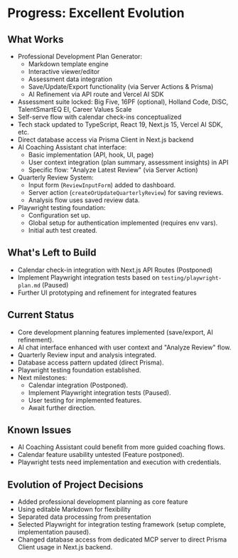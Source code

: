 # Progress: Excellent Evolution

## What Works
- Professional Development Plan Generator:
  - Markdown template engine
  - Interactive viewer/editor
  - Assessment data integration
  - Save/Update/Export functionality (via Server Actions & Prisma)
  - AI Refinement via API route and Vercel AI SDK
- Assessment suite locked: Big Five, 16PF (optional), Holland Code, DiSC, TalentSmartEQ EI, Career Values Scale
- Self-serve flow with calendar check-ins conceptualized
- Tech stack updated to TypeScript, React 19, Next.js 15, Vercel AI SDK, etc.
- Direct database access via Prisma Client in Next.js backend
- AI Coaching Assistant chat interface:
  - Basic implementation (API, hook, UI, page)
  - User context integration (plan summary, assessment insights) in API
  - Specific flow: "Analyze Latest Review" (via Server Action)
- Quarterly Review System:
  - Input form (`ReviewInputForm`) added to dashboard.
  - Server action (`createOrUpdateQuarterlyReview`) for saving reviews.
  - Analysis flow uses saved review data.
- Playwright testing foundation:
  - Configuration set up.
  - Global setup for authentication implemented (requires env vars).
  - Initial auth test created.
## What's Left to Build
- Calendar check-in integration with Next.js API Routes (Postponed)
- Implement Playwright integration tests based on `testing/playwright-plan.md` (Paused)
- Further UI prototyping and refinement for integrated features
## Current Status
- Core development planning features implemented (save/export, AI refinement).
- AI chat interface enhanced with user context and "Analyze Review" flow.
- Quarterly Review input and analysis integrated.
- Database access pattern updated (direct Prisma).
- Playwright testing foundation established.
- Next milestones:
  - Calendar integration (Postponed).
  - Implement Playwright integration tests (Paused).
  - User testing for implemented features.
  - Await further direction.
## Known Issues
- AI Coaching Assistant could benefit from more guided coaching flows.
- Calendar feature usability untested (Feature postponed).
- Playwright tests need implementation and execution with credentials.
## Evolution of Project Decisions
- Added professional development planning as core feature
- Using editable Markdown for flexibility
- Separated data processing from presentation
- Selected Playwright for integration testing framework (setup complete, implementation paused).
- Changed database access from dedicated MCP server to direct Prisma Client usage in Next.js backend.